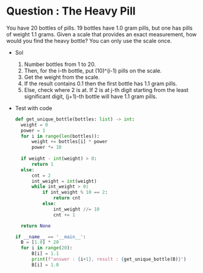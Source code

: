 # Question : The Heavy Pill
You have 20 bottles of pills. 19 bottles have 1.0 gram pills, but one has pills of weight 1.1 grams. Given a scale that provides an exact measurement, how would you find the heavy bottle? You can only use the scale once. 

* Sol
  1. Number bottles from 1 to 20.
  2. Then, for the i-th bottle, put (10)^(i-1) pills on the scale.
  3. Get the weight from the scale.
  4. If the result contains 0.1 then the first bottle has 1.1 gram pills.
  5. Else, check where 2 is at. If 2 is at j-th digit starting from the least significant digit, (j+1)-th bottle will have 1.1 gram pills.

* Test with code
  ```python
  def get_unique_bottle(bottles: list) -> int:
    weight = 0
    power = 1
    for i in range(len(bottles)):
        weight += bottles[i] * power
        power *= 10
    
    if weight - int(weight) > 0:
        return 1
    else:
        cnt = 2
        int_weight = int(weight)
        while int_weight > 0:
            if int_weight % 10 == 2:
                return cnt
            else:
                int_weight //= 10
                cnt += 1

    return None

  if __name__ == '__main__':
    B = [1.0] * 20
    for i in range(20):
        B[i] = 1.1
        print(f"answer : {i+1}, result : {get_unique_bottle(B)}")
        B[i] = 1.0
  ```